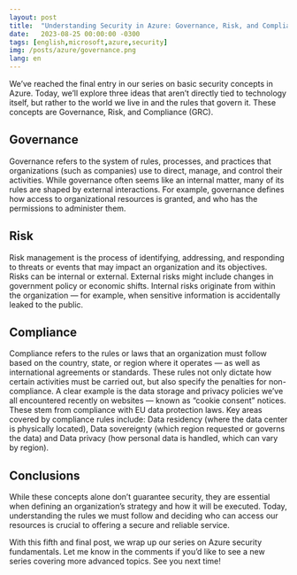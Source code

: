 ```yaml
---
layout: post
title:  "Understanding Security in Azure: Governance, Risk, and Compliance"
date:   2023-08-25 00:00:00 -0300
tags: [english,microsoft,azure,security]
img: /posts/azure/governance.png
lang: en
---
```


We’ve reached the final entry in our series on basic security concepts in Azure. Today, we’ll explore three ideas that aren’t directly tied to technology itself, but rather to the world we live in and the rules that govern it. These concepts are Governance, Risk, and Compliance (GRC).

## Governance

Governance refers to the system of rules, processes, and practices that organizations (such as companies) use to direct, manage, and control their activities. While governance often seems like an internal matter, many of its rules are shaped by external interactions. For example, governance defines how access to organizational resources is granted, and who has the permissions to administer them.

## Risk

Risk management is the process of identifying, addressing, and responding to threats or events that may impact an organization and its objectives. Risks can be internal or external. External risks might include changes in government policy or economic shifts. Internal risks originate from within the organization — for example, when sensitive information is accidentally leaked to the public.

## Compliance

Compliance refers to the rules or laws that an organization must follow based on the country, state, or region where it operates — as well as international agreements or standards. These rules not only dictate how certain activities must be carried out, but also specify the penalties for non-compliance. A clear example is the data storage and privacy policies we’ve all encountered recently on websites — known as “cookie consent” notices. These stem from compliance with EU data protection laws. Key areas covered by compliance rules include: Data residency (where the data center is physically located), Data sovereignty (which region requested or governs the data) and 
Data privacy (how personal data is handled, which can vary by region).

## Conclusions

While these concepts alone don’t guarantee security, they are essential when defining an organization’s strategy and how it will be executed. Today, understanding the rules we must follow and deciding who can access our resources is crucial to offering a secure and reliable service.

With this fifth and final post, we wrap up our series on Azure security fundamentals. Let me know in the comments if you’d like to see a new series covering more advanced topics. See you next time!